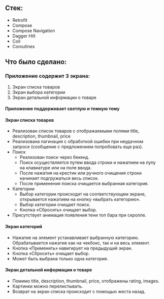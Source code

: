 ## Стек:
* Retrofit
* Compose
* Compose Navigation
* Dagger Hilt
* Coil
* Coroutines

## Что было сделано:

### Приложение содержит 3 экрана:
1. Экран списка товаров
2. Экран выбора категории
3. Экран детальной информации о товаре

#### Приложение поддерживает светлую и темную тему

#### Экран списка товаров
* Реализован список товаров с отображаемыми полями title, description, thumbnail, price
* Реализована пагинация с обработкой ошибки при неудачном запросе (сообщение с предложением попробовать еще раз).
* Поиск
  * Реализован поиск через бекенд.
  * Поиск осуществляется путем ввода строки и нажатием на лупу на клавиатуре или на поле ввода.
  * После нажатия на крестик или ручного очищения строки начинает подгружаться весь список.
  * После применения поиска очищается выбранная категория.
* Категории
  * Выбор категории происходит на соответствующем экране, открывается нажатием на кнопку «выбрать категорию».
  * Выбор категории очищает поиск.
  * Кнопка «Сбросить» очищает выбор.
* Присутствует анимация появления тени топ бара при скролле.

#### Экран категорий
* Нажатие на элемент устанавливает выбранную категорию. Обрабатывается нажатие как на чекбокс, так и на весь элемент.
* Кнопка «Применить» навигирует на предыдущий экран.
* Кнопка «Сбросить» очищает выбор.
* Может быть выбрана только одна категория.

#### Экран детальной информации о товаре
* Помимо title, description, thumbnail, price, отображены rating, images.
* Картинки можно перелистывать.
* Возврат на экран списка происходит с помощью жеста назад.